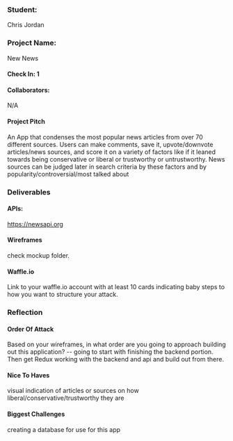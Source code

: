 ### Student:
Chris Jordan

### Project Name:  
New News


#### Check In: 1  

#### Collaborators:  
N/A

#### Project Pitch  
An App that condenses the most popular news articles from over 70 different sources. Users can make comments, save it, upvote/downvote articles/news sources, and score it on a variety of factors like if it leaned towards being conservative or liberal or trustworthy or untrustworthy. News sources can be judged later in search criteria by these factors and by popularity/controversial/most talked about
### Deliverables  

#### APIs:  
https://newsapi.org

#### Wireframes  
check mockup folder.


#### Waffle.io
Link to your waffle.io account with at least 10 cards indicating baby steps to how you want to structure your attack.  

### Reflection  

#### Order Of Attack  
Based on your wireframes, in what order are you going to approach building out this application?
-- going to start with finishing the backend portion. Then get Redux working with the backend and api and build out from there.

#### Nice To Haves   
visual indication of articles or sources on how liberal/conservative/trustworthy they are

#### Biggest Challenges  
creating a database for use for this app
